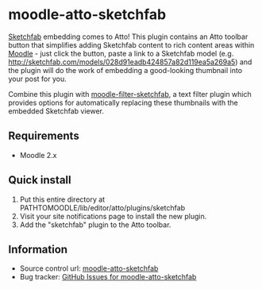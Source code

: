 # moodle-atto-sketchfab
[Sketchfab][1] embedding comes to Atto! This plugin contains an Atto toolbar button that simplifies adding Sketchfab content to rich content areas within [Moodle][2] - just click the button, paste a link to a Sketchfab model (e.g. http://sketchfab.com/models/028d91eadb424857a82d119ea5a269a5) and the plugin will do the work of embedding a good-looking thumbnail into your post for you.

Combine this plugin with [moodle-filter-sketchfab][3], a text filter plugin which provides options for automatically replacing these thumbnails with the embedded Sketchfab viewer.

## Requirements
* Moodle 2.x

## Quick install
1. Put this entire directory at PATHTOMOODLE/lib/editor/atto/plugins/sketchfab
2. Visit your site notifications page to install the new plugin.
3. Add the "sketchfab" plugin to the Atto toolbar.

## Information
* Source control url: [moodle-atto-sketchfab][4]
* Bug tracker: [GitHub Issues for moodle-atto-sketchfab][5]

[1]: http://www.sketchfab.com/  "Sketchfab"
[2]: http://www.moodle.org/     "Moodle"
[3]: https://github.com/jethac/moodle-filter-sketchfab "moodle-filter-sketchfab"
[4]: https://github.com/jethac/moodle-atto-sketchfab "moodle-atto-sketchfab"
[5]: https://github.com/jethac/moodle-atto-sketchfab/issues "GitHub Issues for moodle-atto-sketchfab"